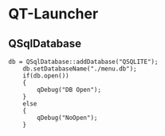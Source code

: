 # QT-Launcher

## QSqlDatabase

```Cplusplus
db = QSqlDatabase::addDatabase("QSQLITE");
    db.setDatabaseName("./menu.db");
    if(db.open())
    {
        qDebug("DB Open");
    }
    else
    {
        qDebug("NoOpen");
    }
```
